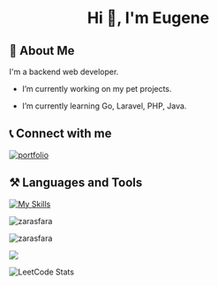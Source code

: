 <h1 align="center">Hi 👋, I'm Eugene</h1>

## 🚀 About Me
I'm a backend web developer.

- I’m currently working on my pet projects.

- I’m currently learning Go, Laravel, PHP, Java.

## 📞 Connect with me

[![portfolio](https://img.shields.io/badge/telegram-000?style=for-the-badge&logo=telegram&logoColor=white)](https://t.me/zarasfara)


## ⚒️ Languages and Tools
[![My Skills](https://skillicons.dev/icons?i=js,html,css,go,docker,laravel,linux,mysql,postgres,php,postman,vue,nginx,git)](https://skillicons.dev)


<p>&nbsp;<img align="left" src="https://github-readme-stats.vercel.app/api?username=zarasfara&show_icons=true&theme=dark&locale=en" alt="zarasfara" /></p>

<p><img align="center" src="https://github-readme-streak-stats.herokuapp.com/?user=zarasfara&theme=dark" alt="zarasfara" /></p>

<p align="left">
<img src="https://www.codewars.com/users/zarasfara/badges/large"/>
<br>
</p>

![LeetCode Stats](https://leetcard.jacoblin.cool/zarasfara?theme=dark&font=ABeeZee)
